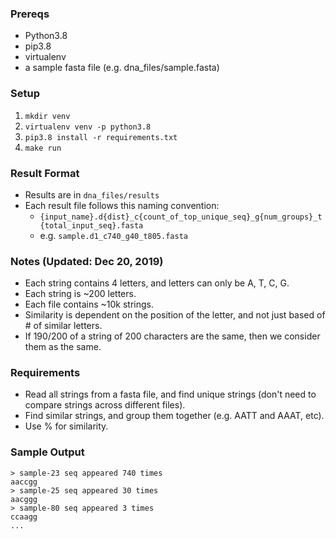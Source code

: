 ### Prereqs
- Python3.8
- pip3.8
- virtualenv
- a sample fasta file (e.g. dna_files/sample.fasta)

### Setup
1. `mkdir venv`
1. `virtualenv venv -p python3.8`
1. `pip3.8 install -r requirements.txt`
1. `make run`


### Result Format
- Results are in `dna_files/results`
- Each result file follows this naming convention:
  - `{input_name}.d{dist}_c{count_of_top_unique_seq}_g{num_groups}_t{total_input_seq}.fasta`
  - e.g. `sample.d1_c740_g40_t805.fasta`

### Notes (Updated: Dec 20, 2019)
- Each string contains 4 letters, and letters can only be A, T, C, G.
- Each string is ~200 letters.
- Each file contains ~10k strings.
- Similarity is dependent on the position of the letter, and not just based of # of similar letters.
- If 190/200 of a string of 200 characters are the same, then we consider them as the same.

### Requirements
- Read all strings from a fasta file, and find unique strings (don't need to compare strings across different files).
- Find similar strings, and group them together (e.g. AATT and AAAT, etc).
- Use % for similarity.

### Sample Output
```
> sample-23 seq appeared 740 times
aaccgg
> sample-25 seq appeared 30 times
aacggg
> sample-80 seq appeared 3 times
ccaagg
...
```

